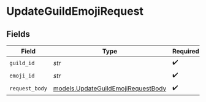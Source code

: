 # UpdateGuildEmojiRequest


## Fields

| Field                                                                          | Type                                                                           | Required                                                                       | Description                                                                    |
| ------------------------------------------------------------------------------ | ------------------------------------------------------------------------------ | ------------------------------------------------------------------------------ | ------------------------------------------------------------------------------ |
| `guild_id`                                                                     | *str*                                                                          | :heavy_check_mark:                                                             | N/A                                                                            |
| `emoji_id`                                                                     | *str*                                                                          | :heavy_check_mark:                                                             | N/A                                                                            |
| `request_body`                                                                 | [models.UpdateGuildEmojiRequestBody](../models/updateguildemojirequestbody.md) | :heavy_check_mark:                                                             | N/A                                                                            |